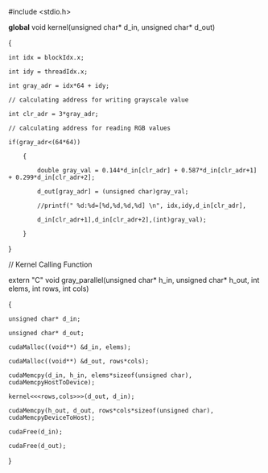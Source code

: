 #include <stdio.h>

__global__ void kernel(unsigned char* d_in, unsigned char* d_out)

{

    int idx = blockIdx.x;
    
	int idy = threadIdx.x;
	
	int gray_adr = idx*64 + idy; 
	
	// calculating address for writing grayscale value
	
	int clr_adr = 3*gray_adr;  
	
	// calculating address for reading RGB values

	if(gray_adr<(64*64))
	
		{
		
			double gray_val = 0.144*d_in[clr_adr] + 0.587*d_in[clr_adr+1] + 0.299*d_in[clr_adr+2];
			
			d_out[gray_adr] = (unsigned char)gray_val;
			
			//printf(" %d:%d=[%d,%d,%d,%d] \n", idx,idy,d_in[clr_adr],
			
			d_in[clr_adr+1],d_in[clr_adr+2],(int)gray_val);
			
		}
}

//   Kernel Calling Function

extern "C" void gray_parallel(unsigned char* h_in, unsigned char* h_out, int elems, int rows, int cols)

{

	unsigned char* d_in;
	
	unsigned char* d_out;
	
	cudaMalloc((void**) &d_in, elems);
	
	cudaMalloc((void**) &d_out, rows*cols);
	
	cudaMemcpy(d_in, h_in, elems*sizeof(unsigned char), cudaMemcpyHostToDevice);
	
    kernel<<<rows,cols>>>(d_out, d_in);

	cudaMemcpy(h_out, d_out, rows*cols*sizeof(unsigned char), cudaMemcpyDeviceToHost);
	
	cudaFree(d_in);
	
	cudaFree(d_out);
	
}
